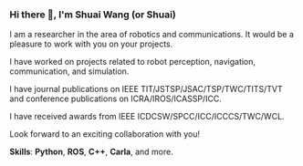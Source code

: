 ### Hi there 👋, I'm Shuai Wang (or Shuai)

I am a researcher in the area of robotics and communications. It would be a pleasure to work with you on your projects.

I have worked on projects related to robot perception, navigation, communication, and simulation.

I have journal publications on IEEE TIT/JSTSP/JSAC/TSP/TWC/TITS/TVT and conference publications on ICRA/IROS/ICASSP/ICC.

I have received awards from IEEE ICDCSW/SPCC/ICC/ICCCS/TWC/WCL.

Look forward to an exciting collaboration with you!

**Skills**: **Python**, **ROS**, **C++**, **Carla**, and more.

